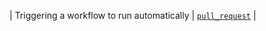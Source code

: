 | Triggering a workflow to run automatically | [`pull_request`](/actions/using-workflows/events-that-trigger-workflows#pull_request) |
